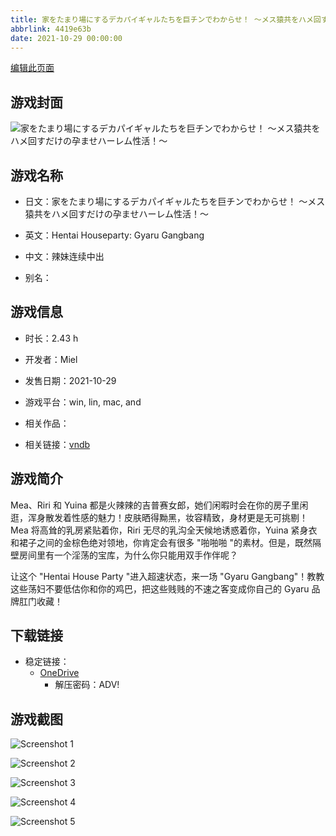 ```yaml
---
title: 家をたまり場にするデカパイギャルたちを巨チンでわからせ！ ～メス猿共をハメ回すだけの孕ませハーレム性活！～
abbrlink: 4419e63b
date: 2021-10-29 00:00:00
---
```

[编辑此页面](https://github.com/ACG-3/ADV3-source/blob/main/source/_posts/games/%E5%AE%B6%E3%82%92%E3%81%9F%E3%81%BE%E3%82%8A%E5%A0%B4%E3%81%AB%E3%81%99%E3%82%8B%E3%83%87%E3%82%AB%E3%83%91%E3%82%A4%E3%82%AE%E3%83%A3%E3%83%AB%E3%81%9F%E3%81%A1%E3%82%92%E5%B7%A8%E3%83%81%E3%83%B3%E3%81%A7%E3%82%8F%E3%81%8B%E3%82%89%E3%81%9B%EF%BC%81%20%EF%BD%9E%E3%83%A1%E3%82%B9%E7%8C%BF%E5%85%B1%E3%82%92%E3%83%8F%E3%83%A1%E5%9B%9E%E3%81%99%E3%81%A0%E3%81%91%E3%81%AE%E5%AD%95%E3%81%BE%E3%81%9B%E3%83%8F%E3%83%BC%E3%83%AC%E3%83%A0%E6%80%A7%E6%B4%BB%EF%BC%81%EF%BD%9E.md)

## 游戏封面

![家をたまり場にするデカパイギャルたちを巨チンでわからせ！ ～メス猿共をハメ回すだけの孕ませハーレム性活！～](https://pan.timero.xyz/onedrive/img_lib_001/%E5%AE%B6%E3%82%92%E3%81%9F%E3%81%BE%E3%82%8A%E5%A0%B4%E3%81%AB%E3%81%99%E3%82%8B%E3%83%87%E3%82%AB%E3%83%91%E3%82%A4%E3%82%AE%E3%83%A3%E3%83%AB%E3%81%9F%E3%81%A1%E3%82%92%E5%B7%A8%E3%83%81%E3%83%B3%E3%81%A7%E3%82%8F%E3%81%8B%E3%82%89%E3%81%9B%EF%BC%81%20%EF%BD%9E%E3%83%A1%E3%82%B9%E7%8C%BF%E5%85%B1%E3%82%92%E3%83%8F%E3%83%A1%E5%9B%9E%E3%81%99%E3%81%A0%E3%81%91%E3%81%AE%E5%AD%95%E3%81%BE%E3%81%9B%E3%83%8F%E3%83%BC%E3%83%AC%E3%83%A0%E6%80%A7%E6%B4%BB%EF%BC%81%EF%BD%9E_cover.avif)


## 游戏名称

- 日文：家をたまり場にするデカパイギャルたちを巨チンでわからせ！ ～メス猿共をハメ回すだけの孕ませハーレム性活！～
- 英文：Hentai Houseparty: Gyaru Gangbang
- 中文：辣妹连续中出

- 别名：


## 游戏信息

- 时长：2.43 h
- 开发者：Miel
- 发售日期：2021-10-29
- 游戏平台：win, lin, mac, and
- 相关作品：

- 相关链接：[vndb](https://vndb.org/v32484)


## 游戏简介

Mea、Riri 和 Yuina 都是火辣辣的吉普赛女郎，她们闲暇时会在你的房子里闲逛，浑身散发着性感的魅力！皮肤晒得黝黑，妆容精致，身材更是无可挑剔！Mea 将高耸的乳房紧贴着你，Riri 无尽的乳沟全天候地诱惑着你，Yuina 紧身衣和裙子之间的金棕色绝对领地，你肯定会有很多 "啪啪啪 "的素材。但是，既然隔壁房间里有一个淫荡的宝库，为什么你只能用双手作伴呢？

让这个 "Hentai House Party "进入超速状态，来一场 "Gyaru Gangbang"！教教这些荡妇不要低估你和你的鸡巴，把这些贱贱的不速之客变成你自己的 Gyaru 品牌肛门收藏！




## 下载链接

- 稳定链接：
    - [OneDrive](https://pan.timero.xyz/onedrive/adv_lib_001/%E5%AE%B6%E3%82%92%E3%81%9F%E3%81%BE%E3%82%8A%E5%A0%B4%E3%81%AB%E3%81%99%E3%82%8B%E3%83%87%E3%82%AB%E3%83%91%E3%82%A4%E3%82%AE%E3%83%A3%E3%83%AB%E3%81%9F%E3%81%A1%E3%82%92%E5%B7%A8%E3%83%81%E3%83%B3%E3%81%A7%E3%82%8F%E3%81%8B%E3%82%89%E3%81%9B%EF%BC%81%20%EF%BD%9E%E3%83%A1%E3%82%B9%E7%8C%BF%E5%85%B1%E3%82%92%E3%83%8F%E3%83%A1%E5%9B%9E%E3%81%99%E3%81%A0%E3%81%91%E3%81%AE%E5%AD%95%E3%81%BE%E3%81%9B%E3%83%8F%E3%83%BC%E3%83%AC%E3%83%A0%E6%80%A7%E6%B4%BB%EF%BC%81%EF%BD%9E)
        - 解压密码：ADV!



## 游戏截图


![Screenshot 1](https://pan.timero.xyz/onedrive/img_lib_001/%E5%AE%B6%E3%82%92%E3%81%9F%E3%81%BE%E3%82%8A%E5%A0%B4%E3%81%AB%E3%81%99%E3%82%8B%E3%83%87%E3%82%AB%E3%83%91%E3%82%A4%E3%82%AE%E3%83%A3%E3%83%AB%E3%81%9F%E3%81%A1%E3%82%92%E5%B7%A8%E3%83%81%E3%83%B3%E3%81%A7%E3%82%8F%E3%81%8B%E3%82%89%E3%81%9B%EF%BC%81%20%EF%BD%9E%E3%83%A1%E3%82%B9%E7%8C%BF%E5%85%B1%E3%82%92%E3%83%8F%E3%83%A1%E5%9B%9E%E3%81%99%E3%81%A0%E3%81%91%E3%81%AE%E5%AD%95%E3%81%BE%E3%81%9B%E3%83%8F%E3%83%BC%E3%83%AC%E3%83%A0%E6%80%A7%E6%B4%BB%EF%BC%81%EF%BD%9E_Screenshot_1.avif)

![Screenshot 2](https://pan.timero.xyz/onedrive/img_lib_001/%E5%AE%B6%E3%82%92%E3%81%9F%E3%81%BE%E3%82%8A%E5%A0%B4%E3%81%AB%E3%81%99%E3%82%8B%E3%83%87%E3%82%AB%E3%83%91%E3%82%A4%E3%82%AE%E3%83%A3%E3%83%AB%E3%81%9F%E3%81%A1%E3%82%92%E5%B7%A8%E3%83%81%E3%83%B3%E3%81%A7%E3%82%8F%E3%81%8B%E3%82%89%E3%81%9B%EF%BC%81%20%EF%BD%9E%E3%83%A1%E3%82%B9%E7%8C%BF%E5%85%B1%E3%82%92%E3%83%8F%E3%83%A1%E5%9B%9E%E3%81%99%E3%81%A0%E3%81%91%E3%81%AE%E5%AD%95%E3%81%BE%E3%81%9B%E3%83%8F%E3%83%BC%E3%83%AC%E3%83%A0%E6%80%A7%E6%B4%BB%EF%BC%81%EF%BD%9E_Screenshot_2.avif)

![Screenshot 3](https://pan.timero.xyz/onedrive/img_lib_001/%E5%AE%B6%E3%82%92%E3%81%9F%E3%81%BE%E3%82%8A%E5%A0%B4%E3%81%AB%E3%81%99%E3%82%8B%E3%83%87%E3%82%AB%E3%83%91%E3%82%A4%E3%82%AE%E3%83%A3%E3%83%AB%E3%81%9F%E3%81%A1%E3%82%92%E5%B7%A8%E3%83%81%E3%83%B3%E3%81%A7%E3%82%8F%E3%81%8B%E3%82%89%E3%81%9B%EF%BC%81%20%EF%BD%9E%E3%83%A1%E3%82%B9%E7%8C%BF%E5%85%B1%E3%82%92%E3%83%8F%E3%83%A1%E5%9B%9E%E3%81%99%E3%81%A0%E3%81%91%E3%81%AE%E5%AD%95%E3%81%BE%E3%81%9B%E3%83%8F%E3%83%BC%E3%83%AC%E3%83%A0%E6%80%A7%E6%B4%BB%EF%BC%81%EF%BD%9E_Screenshot_3.avif)

![Screenshot 4](https://pan.timero.xyz/onedrive/img_lib_001/%E5%AE%B6%E3%82%92%E3%81%9F%E3%81%BE%E3%82%8A%E5%A0%B4%E3%81%AB%E3%81%99%E3%82%8B%E3%83%87%E3%82%AB%E3%83%91%E3%82%A4%E3%82%AE%E3%83%A3%E3%83%AB%E3%81%9F%E3%81%A1%E3%82%92%E5%B7%A8%E3%83%81%E3%83%B3%E3%81%A7%E3%82%8F%E3%81%8B%E3%82%89%E3%81%9B%EF%BC%81%20%EF%BD%9E%E3%83%A1%E3%82%B9%E7%8C%BF%E5%85%B1%E3%82%92%E3%83%8F%E3%83%A1%E5%9B%9E%E3%81%99%E3%81%A0%E3%81%91%E3%81%AE%E5%AD%95%E3%81%BE%E3%81%9B%E3%83%8F%E3%83%BC%E3%83%AC%E3%83%A0%E6%80%A7%E6%B4%BB%EF%BC%81%EF%BD%9E_Screenshot_4.avif)

![Screenshot 5](https://pan.timero.xyz/onedrive/img_lib_001/%E5%AE%B6%E3%82%92%E3%81%9F%E3%81%BE%E3%82%8A%E5%A0%B4%E3%81%AB%E3%81%99%E3%82%8B%E3%83%87%E3%82%AB%E3%83%91%E3%82%A4%E3%82%AE%E3%83%A3%E3%83%AB%E3%81%9F%E3%81%A1%E3%82%92%E5%B7%A8%E3%83%81%E3%83%B3%E3%81%A7%E3%82%8F%E3%81%8B%E3%82%89%E3%81%9B%EF%BC%81%20%EF%BD%9E%E3%83%A1%E3%82%B9%E7%8C%BF%E5%85%B1%E3%82%92%E3%83%8F%E3%83%A1%E5%9B%9E%E3%81%99%E3%81%A0%E3%81%91%E3%81%AE%E5%AD%95%E3%81%BE%E3%81%9B%E3%83%8F%E3%83%BC%E3%83%AC%E3%83%A0%E6%80%A7%E6%B4%BB%EF%BC%81%EF%BD%9E_Screenshot_5.avif)

